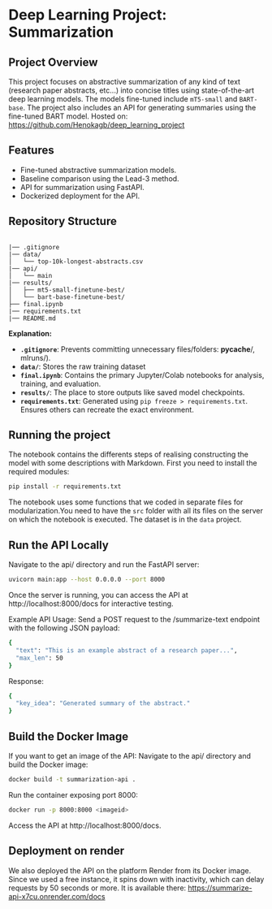 # Deep Learning Project: Summarization

## Project Overview
This project focuses on abstractive summarization of any kind of text (research paper abstracts, etc...) into concise titles using state-of-the-art deep learning models. The models fine-tuned include `mT5-small` and `BART-base`. The project also includes an API for generating summaries using the fine-tuned BART model.
Hosted on: https://github.com/Henokagb/deep_learning_project

## Features
- Fine-tuned abstractive summarization models.
- Baseline comparison using the Lead-3 method.
- API for summarization using FastAPI.
- Dockerized deployment for the API.

## Repository Structure
```

|── .gitignore
|── data/
│   └── top-10k-longest-abstracts.csv
|── api/
│   └── main
|── results/
│   ├── mt5-small-finetune-best/
│   └── bart-base-finetune-best/
├── final.ipynb
|── requirements.txt
|── README.md
```

**Explanation:**

*   **`.gitignore`**: Prevents committing unnecessary files/folders: __pycache__/, mlruns/).
*   **`data/`**: Stores the raw training dataset
*   **`final.ipynb`**: Contains the primary Jupyter/Colab notebooks for analysis, training, and evaluation.
*   **`results/`**: The place to store outputs like saved model checkpoints.
*   **`requirements.txt`**: Generated using `pip freeze > requirements.txt`. Ensures others can recreate the exact environment.

## Running the project

The notebook contains the differents steps of realising constructing the model with some descriptions with Markdown.
First you need to install the required modules:
```bash
pip install -r requirements.txt
```

The notebook uses some functions that we coded in separate files for modularization.You need to have the `src` folder with all its files on the server on which the notebook is executed.
The dataset is in the `data` project.


## Run the API Locally
Navigate to the api/ directory and run the FastAPI server:

```bash
uvicorn main:app --host 0.0.0.0 --port 8000
```
Once the server is running, you can access the API at http://localhost:8000/docs for interactive testing.

Example API Usage:
Send a POST request to the /summarize-text endpoint with the following JSON payload:

```bash
{
  "text": "This is an example abstract of a research paper...",
  "max_len": 50
}
```

Response:
```bash
{
  "key_idea": "Generated summary of the abstract."
}
```

## Build the Docker Image
If you want to get an image of the API:
Navigate to the api/ directory and build the Docker image:

```bash
docker build -t summarization-api .
```
Run the container exposing port 8000:
```bash
docker run -p 8000:8000 <imageid>
```
Access the API at http://localhost:8000/docs.

## Deployment on render

We also deployed the API on the platform Render from its Docker image.
Since we used a free instance, it spins down with inactivity, which can delay requests by 50 seconds or more.
It is available there: https://summarize-api-x7cu.onrender.com/docs

